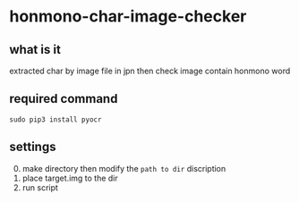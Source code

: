 # honmono-char-image-checker

## what is it

extracted char by image file in jpn then check image contain honmono word

## required command
```sudo pip3 install pyocr```

## settings
0. make directory then modify the ```path to dir``` discription
0. place target.img to the dir
0. run script
